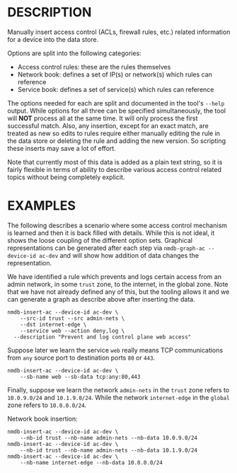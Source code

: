 DESCRIPTION
===========

Manually insert access control (ACLs, firewall rules, etc.) related information
for a device into the data store.

Options are split into the following categories:
* Access control rules: these are the rules themselves
* Network book: defines a set of IP(s) or network(s) which rules can reference
* Service book: defines a set of service(s) which rules can reference

The options needed for each are split and documented in the tool's `--help`
output.  While options for all three can be specified simultaneously, the tool
will **NOT** process all at the same time.  It will only process the first
successful match.  Also, any insertion, except for an exact match, are treated
as new so edits to rules require either manually editing the rule in the
data store or deleting the rule and adding the new version.  So scripting
these inserts may save a lot of effort.

Note that currently most of this data is added as a plain text string, so it is
fairly flexible in terms of ability to describe various access control related
topics without being completely explicit.


EXAMPLES
========

The following describes a scenario where some access control mechanism is
learned and then it is back filled with details.  While this is not ideal, it
shows the loose coupling of the different option sets.  Graphical
representations can be generated after each step via `nmdb-graph-ac --device-id
ac-dev` and will show how addition of data changes the representation.

We have identified a rule which prevents and logs certain access from an admin
network, in some `trust` zone, to the internet, in the global zone.  Note that
we have not already defined any of this, but the tooling allows it and we can
generate a graph as describe above after inserting the data.
```
nmdb-insert-ac --device-id ac-dev \
	--src-id trust --src admin-nets \
	--dst internet-edge \
	--service web --action deny,log \
  --description "Prevent and log control plane web access"
```

Suppose later we learn the service `web` really means TCP communications from
`any` source port to destination ports `80` or `443`.
```
nmdb-insert-ac --device-id ac-dev \
	--sb-name web --sb-data tcp:any:80,443
```

Finally, suppose we learn the network `admin-nets` in the `trust` zone refers
to `10.0.9.0/24` and `10.1.9.0/24`.  While the network `internet-edge` in the
`global` zone refers to `10.0.0.0/24`.

Network book insertion:
```
nmdb-insert-ac --device-id ac-dev \
	--nb-id trust --nb-name admin-nets --nb-data 10.0.9.0/24
nmdb-insert-ac --device-id ac-dev \
	--nb-id trust --nb-name admin-nets --nb-data 10.1.9.0/24
nmdb-insert-ac --device-id ac-dev \
	--nb-name internet-edge --nb-data 10.0.0.0/24
```
